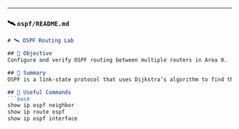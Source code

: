 
---

### 🛰️ `ospf/README.md`
```markdown
# 🛰️ OSPF Routing Lab

## 🎯 Objective
Configure and verify OSPF routing between multiple routers in Area 0.

## 🧠 Summary
OSPF is a link-state protocol that uses Dijkstra’s algorithm to find the best path. It’s scalable and efficient for large networks.

## 🧾 Useful Commands
```bash
show ip ospf neighbor
show ip route ospf
show ip ospf interface
